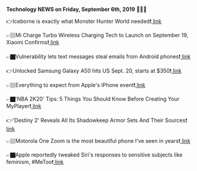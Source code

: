 <b>Technology NEWS on Friday, September 6th, 2019</b> 📡📡📡 

👉Iceborne is exactly what Monster Hunter World needed❗️<a href='https://www.google.com/url?rct=j&sa=t&url=https://www.theverge.com/2019/9/6/20852558/monster-hunter-world-iceborne-review-ps4-xbox&ct=ga&cd=CAIyGmVjZmViYzNiZjFkNzQyNDM6Y29tOmVuOlVT&usg=AFQjCNGLAgMZg6sS1WHZcUeZtIqaUb1eHw'> link</a>

👉🏽Mi Charge Turbo Wireless Charging Tech to Launch on September 19, Xiaomi Confirms❗️<a href='https://www.google.com/url?rct=j&sa=t&url=https://gadgets.ndtv.com/mobiles/news/mi-charge-turbo-wireless-charging-tech-september-9-launch-weibo-company-confirms-2096841&ct=ga&cd=CAIyGmVjZmViYzNiZjFkNzQyNDM6Y29tOmVuOlVT&usg=AFQjCNEvGkE1Dd6TEw-tWyQ9ShX-v4F3Hg'> link</a>

👉🏿Vulnerability lets text messages steal emails from Android phones❗️<a href='https://www.google.com/url?rct=j&sa=t&url=https://www.engadget.com/2019/09/06/sms-phishing-attack-android/&ct=ga&cd=CAIyGmVjZmViYzNiZjFkNzQyNDM6Y29tOmVuOlVT&usg=AFQjCNHDGrAcWjXqbaiYUW-HmcBHmw1ijw'> link</a>

👉Unlocked Samsung Galaxy A50 hits US Sept. 20, starts at $350❗️<a href='https://www.google.com/url?rct=j&sa=t&url=https://www.cnet.com/news/samsung-galaxy-a50-unlocked-us-release-date-price-a20-a10e-tab-s6-watch-active-2/&ct=ga&cd=CAIyGmVjZmViYzNiZjFkNzQyNDM6Y29tOmVuOlVT&usg=AFQjCNErkJ9fuN5oaF_8jCTTi2cw61UutA'> link</a>

👉🏽Everything to expect from Apple's iPhone event❗️<a href='https://www.google.com/url?rct=j&sa=t&url=https://www.theverge.com/2019/9/6/20851690/apple-event-2019-iphone-11-rumors-preview-watch-ios-13-ipados-ipad&ct=ga&cd=CAIyGmVjZmViYzNiZjFkNzQyNDM6Y29tOmVuOlVT&usg=AFQjCNHX2VsOCS3LVOvyrBmbla7q3ZhYDQ'> link</a>

👉🏿'NBA 2K20' Tips: 5 Things You Should Know Before Creating Your MyPlayer❗️<a href='https://www.google.com/url?rct=j&sa=t&url=https://www.forbes.com/sites/brianmazique/2019/09/06/nba-2k20-tips-5-things-you-should-know-before-creating-your-myplayer/&ct=ga&cd=CAIyGmVjZmViYzNiZjFkNzQyNDM6Y29tOmVuOlVT&usg=AFQjCNHP3xfDL0BZLXatSCq6wO8Rd-b07g'> link</a>

👉'Destiny 2' Reveals All Its Shadowkeep Armor Sets And Their Sources❗️<a href='https://www.google.com/url?rct=j&sa=t&url=https://www.forbes.com/sites/paultassi/2019/09/06/destiny-2-reveals-all-its-shadowkeep-armor-sets-and-their-sources/&ct=ga&cd=CAIyGmVjZmViYzNiZjFkNzQyNDM6Y29tOmVuOlVT&usg=AFQjCNGHR5T46DZFSUKOnDNUMPzJYBQkmw'> link</a>

👉🏽Motorola One Zoom is the most beautiful phone I've seen in years❗️<a href='https://www.google.com/url?rct=j&sa=t&url=https://mashable.com/article/motorola-one-zoom/&ct=ga&cd=CAIyGmVjZmViYzNiZjFkNzQyNDM6Y29tOmVuOlVT&usg=AFQjCNFyWCcjngzSK6u3TaIOUOuscA4sBw'> link</a>

👉🏿Apple reportedly tweaked Siri's responses to sensitive subjects like feminism, #MeToo❗️<a href='https://www.google.com/url?rct=j&sa=t&url=https://www.cnet.com/news/apple-reportedly-tweaked-siris-responses-to-sensitive-subjects-like-feminism-metoo/&ct=ga&cd=CAIyGmVjZmViYzNiZjFkNzQyNDM6Y29tOmVuOlVT&usg=AFQjCNG-VM_fjSJORBXcppPgpZUyiRxwKA'> link</a>

